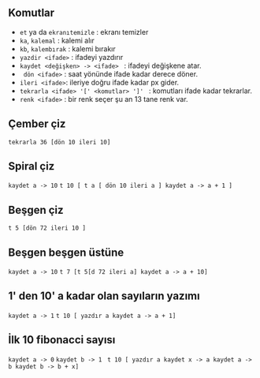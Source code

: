 ## Komutlar 
- `et` ya da `ekranıtemizle` : ekranı temizler
- `ka`, `kalemal` : kalemi alır 
- `kb`, `kalembırak` : kalemi bırakır 
- `yazdir <ifade>` : ifadeyi yazdırır
- `kaydet <değişken> -> <ifade> ` : ifadeyi değişkene atar. 
- ` dön <ifade>` : saat yönünde ifade kadar derece döner. 
- `ileri <ifade>`: ileriye doğru ifade kadar px gider.
- `tekrarla <ifade> '[' <komutlar> ']' ` : komutları ifade kadar tekrarlar. 
- `renk <ifade>` : bir renk seçer şu an 13 tane renk var.

## Çember çiz  
`tekrarla 36 [dön 10 ileri 10]`


## Spiral çiz 
`kaydet a -> 10`
`t 10 [ t a [ dön 10 ileri a ] kaydet a -> a + 1 ]`

## Beşgen çiz 
`t 5 [dön 72 ileri 10 ]`

## Beşgen beşgen üstüne 
`kaydet a -> 10`
`t 7 [t 5[d 72 ileri a] kaydet a -> a + 10]`

## 1' den 10' a kadar olan sayıların yazımı
`kaydet a -> 1`
`t 10 [ yazdır a kaydet a -> a + 1]`

## İlk 10 fibonacci sayısı
`kaydet a -> 0` 
`kaydet b -> 1 `
`t 10 [ yazdır a kaydet x -> a kaydet a -> b kaydet b -> b + x]`

